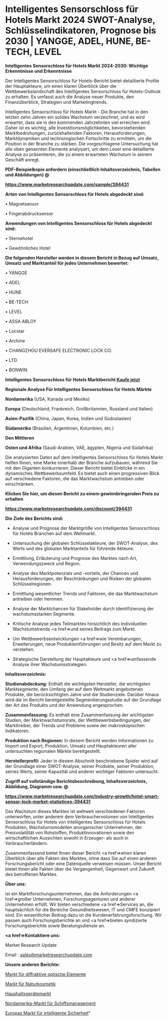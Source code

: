 # Intelligentes Sensorschloss für Hotels Markt 2024 SWOT-Analyse, Schlüsselindikatoren, Prognose bis 2030 | YANGGE, ADEL, HUNE, BE-TECH, LEVEL

<strong>Intelligentes Sensorschloss für Hotels Markt 2024-2030: Wichtige Erkenntnisse und Erkenntnisse</strong>

Der Intelligentes Sensorschloss für Hotels-Bericht bietet detaillierte Profile der Hauptakteure, um einen klaren Überblick über die Wettbewerbslandschaft des Intelligentes Sensorschloss für Hotels-Outlook zu erhalten. Es umfasst auch die Analyse neuer Produkte, den Finanzüberblick, Strategien und Marketingtrends.

Intelligentes Sensorschloss für Hotels Markt - Die Branche hat in den letzten zehn Jahren ein solides Wachstum verzeichnet, und es wird erwartet, dass sie in den kommenden Jahrzehnten viel erreichen wird. Daher ist es wichtig, alle Investitionsmöglichkeiten, bevorstehenden Marktbedrohungen, zurückhaltenden Faktoren, Herausforderungen, Marktdynamiken und technologischen Fortschritte zu ermitteln, um die Position in der Branche zu stärken. Die vorgeschlagene Untersuchung hat alle oben genannten Elemente analysiert, um dem Leser eine detaillierte Analyse zu präsentieren, die zu einem erwarteten Wachstum in seinem Geschäft anregt.



<strong><b>PDF-Beispielkopie anfordern (einschließlich Inhaltsverzeichnis, Tabellen und Abbildungen) @ </b></strong>

<strong><a href=https://www.marketresearchupdate.com/sample/394431>

<strong>https://www.marketresearchupdate.com/sample/394431</u></a></strong></strong>



<strong>Arten von Intelligentes Sensorschloss für Hotels abgedeckt sind:</strong>

• Magnetsensor

• Fingerabdrucksensor



<strong>Anwendungen von Intelligentes Sensorschloss für Hotels abgedeckt sind:</strong>

• Sternehotel

• Gewöhnliches Hotel



<strong>Die folgenden Hersteller werden in diesem Bericht in Bezug auf Umsatz, Umsatz und Marktanteil für jedes Unternehmen bewertet:</strong>

• YANGGE

• ADEL

• HUNE

• BE-TECH

• LEVEL

• ASSA ABLOY

• Locstar

• Archine

• CHANGZHOU EVERSAFE ELECTRONIC LOCK CO.

• LTD

• BONWIN



<strong>Intelligentes Sensorschloss für Hotels Marktbericht <a href=https://www.marketresearchupdate.com/buynow/394431>Kaufe jetzt</a></strong>



<strong>Regionale Analyse Für Intelligentes Sensorschloss für Hotels Märkte</strong>



<strong>Nordamerika</strong> (USA, Kanada und Mexiko)



<strong>Europa</strong> (Deutschland, Frankreich, Großbritannien, Russland und Italien)



<strong>Asien-Pazifik</strong> (China, Japan, Korea, Indien und Südostasien)



<strong>Südamerika</strong> (Brasilien, Argentinien, Kolumbien, etc.)



<strong>Den Mittleren</strong> 

<strong>Osten und Afrika</strong> (Saudi-Arabien, VAE, ägypten, Nigeria und Südafrika)

Die analysierten Daten auf dem Intelligentes Sensorschloss für Hotels Markt helfen Ihnen, eine Marke innerhalb der Branche aufzubauen, während Sie mit den Giganten konkurrieren. Dieser Bericht bietet Einblicke in ein dynamisches Wettbewerbsumfeld. Es bietet auch einen progressiven Blick auf verschiedene Faktoren, die das Marktwachstum antreiben oder einschränken.



<strong>Klicken Sie hier, um diesen Bericht zu einem gewinnbringenden Preis zu erhalten
</strong>

<strong><a href=https://www.marketresearchupdate.com/discount/394431>https://www.marketresearchupdate.com/discount/394431</b></u></strong></a>



<strong>Die Ziele des Berichts sind:</strong>

- Analyse und Prognose der Marktgröße von Intelligentes Sensorschloss für Hotels Branchen auf dem Weltmarkt.

- Untersuchung der globalen Schlüsselakteure, der SWOT-Analyse, des Werts und des globalen Marktanteils für führende Akteure.

- Ermittlung, Erläuterung und Prognose des Marktes nach Art, Verwendungszweck und Region.

- Analyse des Marktpotenzials und -vorteils, der Chancen und Herausforderungen, der Beschränkungen und Risiken der globalen Schlüsselregionen.

- Ermittlung wesentlicher Trends und Faktoren, die das Marktwachstum antreiben oder hemmen.

- Analyse der Marktchancen für Stakeholder durch Identifizierung der wachstumsstarken Segmente.

- Kritische Analyse jedes Teilmarktes hinsichtlich des individuellen Wachstumstrends <a href=>und</a> seines Beitrags zum Markt.

- Um Wettbewerbsentwicklungen <a href=>wie</a> Vereinbarungen, Erweiterungen, neue Produkteinführungen und Besitz auf dem Markt zu verstehen.

- Strategische Darstellung der Hauptakteure und <a href=>umfas</a>sende Analyse ihrer Wachstumsstrategien.



<strong>Inhaltsverzeichnis:</strong>



<strong>Studienabdeckung:</strong> Enthält die wichtigsten Hersteller, die wichtigsten Marktsegmente, den Umfang der auf dem Weltmarkt angebotenen Produkte, die berücksichtigten Jahre und die Studienziele. Darüber hinaus wird die im Bericht bereitgestellte Segmentierungsstudie auf der Grundlage der Art des Produkts und der Anwendung angesprochen.



<strong>Zusammenfassung:</strong> Es enthält eine Zusammenfassung der wichtigsten Studien, der Marktwachstumsrate, der Wettbewerbsbedingungen, der Markttreiber, der Trends und Probleme sowie der makroskopischen Indikatoren.



<strong>Produktion nach Regionen:</strong> In diesem Bericht werden Informationen zu Import und Export, Produktion, Umsatz und Hauptakteuren aller untersuchten regionalen Märkte bereitgestellt.



<strong>Herstellerprofil:</strong> Jeder in diesem Abschnitt beschriebene Spieler wird auf der Grundlage einer SWOT-Analyse, seiner Produkte, seiner Produktion, seines Werts, seiner Kapazität und anderer wichtiger Faktoren untersucht.



<strong><b>Zugriff auf vollständige Berichtsbeschreibung, Inhaltsverzeichnis, Abbildung, Diagramm usw. @ </b></strong>

<strong><a href=https://www.marketresearchupdate.com/industry-growth/hotel-smart-sensor-lock-market-statistices-394431>https://www.marketresearchupdate.com/industry-growth/hotel-smart-sensor-lock-market-statistices-394431</a></strong>

Das Wachstum dieses Marktes ist weltweit verschiedenen Faktoren unterworfen, unter anderem dem Verbrauchervolumen von Intelligentes Sensorschloss für Hotels von Intelligentes Sensorschloss für Hotels Produkten, Wachstumsmodellen anorganischer Unternehmen, der Preisvolatilität von Rohstoffen, Produktinnovationen sowie den wirtschaftlichen Aussichten sowohl in Erzeuger- als auch in Verbraucherländern.

Zusammenfassend bietet Ihnen dieser Bericht <a href=>einen</a> klaren Überblick über alle Fakten des Marktes, ohne dass Sie auf einen anderen Forschungsbericht oder eine Datenquelle verweisen müssen. Unser Bericht bietet Ihnen alle Fakten über die Vergangenheit, Gegenwart und Zukunft des betroffenen Marktes.



<strong>Über uns:</strong>

 ist ein Marktforschungsunternehmen, das die Anforderungen <a href=>großer</a> Unternehmen, Forschungsagenturen und anderer Unternehmen erfüllt. Wir bieten verschiedene <a href=>Services</a> an, die hauptsächlich für die Bereiche Gesundheitswesen, IT und CMFE konzipiert sind. Ein wesentlicher Beitrag dazu ist die Kundenerfahrungsforschung. Wir passen auch Forschungsberichte an und <a href=>bieten</a> syndizierte Forschungsberichte sowie Beratungsdienste an.



<strong><a href=>Kontaktiere uns:</a></strong>

Market Research Update

Email : sales@marketresearchupdate.com



<strong>Unsere anderen Berichte:</strong>

<a href=https://www.linkedin.com/pulse/diffractive-optical-elements-market-witness-huge-growth>Markt für diffraktive optische Elemente</a>

<a href=https://www.linkedin.com/pulse/natural-organic-cosmetics-market-2023-remarking-enormous>Markt für Naturkosmetik</a>

<a href=https://www.linkedin.com/pulse/house-appliances-market-2023-remarking-enormous>Haushaltsgerätemarkt</a>

<a href=https://www.linkedin.com/pulse/north-america-ship-management-market-size2023-2030>Nordamerika-Markt für Schiffsmanagement</a>

<a href=https://www.linkedin.com/pulse/europe-smart-security-market-2023-top-industry-trend>Europas Markt für intelligente Sicherheit</a>"
